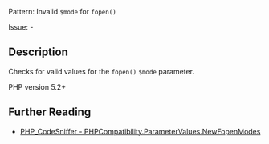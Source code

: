Pattern: Invalid `$mode` for `fopen()`

Issue: -

## Description

Checks for valid values for the `fopen()` `$mode` parameter.

PHP version 5.2+

## Further Reading

* [PHP_CodeSniffer - PHPCompatibility.ParameterValues.NewFopenModes](https://github.com/PHPCompatibility/PHPCompatibility/tree/develop/PHPCompatibility/Sniffs/ParameterValues/NewFopenModesSniff.php)